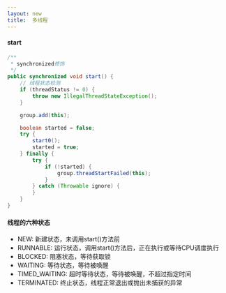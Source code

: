 ```yaml
---
layout: new
title:  多线程
---
```


#### start

```java
/**
 * synchronized修饰
 */
public synchronized void start() {
    // 线程状态检测
    if (threadStatus != 0) {
        throw new IllegalThreadStateException();
    }

    group.add(this);

    boolean started = false;
    try {
        start0();
        started = true;
    } finally {
        try {
            if (!started) {
                group.threadStartFailed(this);
            }
        } catch (Throwable ignore) {
        }
    }
}
```

#### 线程的六种状态

* NEW: 新建状态，未调用start()方法前
* RUNNABLE: 运行状态，调用start()方法后，正在执行或等待CPU调度执行
* BLOCKED: 阻塞状态，等待获取锁
* WAITING: 等待状态，等待被唤醒
* TIMED_WAITING: 超时等待状态，等待被唤醒，不超过指定时间
* TERMINATED: 终止状态，线程正常退出或抛出未捕获的异常
